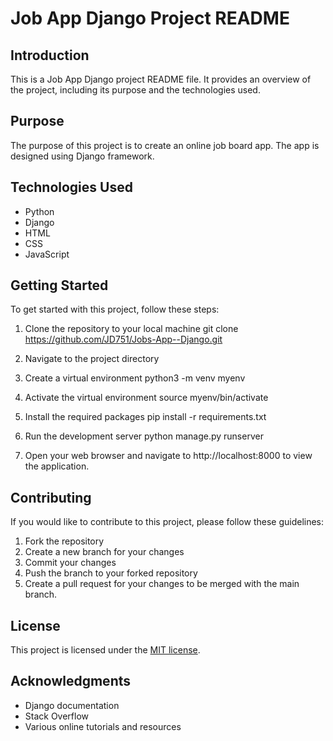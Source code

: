 # Job App Django Project README

## Introduction
This is a Job App Django project README file. It provides an overview of the project, including its purpose and the technologies used.

## Purpose
The purpose of this project is to create an online job board app. The app is designed using Django framework.

## Technologies Used
- Python
- Django
- HTML
- CSS
- JavaScript

## Getting Started
To get started with this project, follow these steps:

1. Clone the repository to your local machine
git clone https://github.com/JD751/Jobs-App--Django.git

2. Navigate to the project directory

3. Create a virtual environment
python3 -m venv myenv

4. Activate the virtual environment
source myenv/bin/activate

5. Install the required packages
pip install -r requirements.txt

6. Run the development server
python manage.py runserver

7. Open your web browser and navigate to http://localhost:8000 to view the application.

## Contributing
If you would like to contribute to this project, please follow these guidelines:

1. Fork the repository
2. Create a new branch for your changes
3. Commit your changes
4. Push the branch to your forked repository
5. Create a pull request for your changes to be merged with the main branch.

## License
This project is licensed under the [MIT license](https://opensource.org/licenses/MIT).

## Acknowledgments
- Django documentation
- Stack Overflow
- Various online tutorials and resources